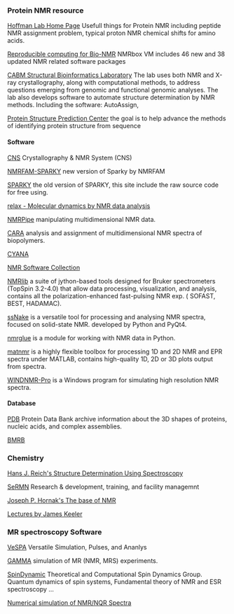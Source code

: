

### Protein NMR resource

[Hoffman Lab Home Page](http://hoffman.cm.utexas.edu/research/) Usefull things for Protein NMR including peptide NMR assignment problem, typical proton NMR chemical shifts for amino acids.

[Reproducible computing for Bio-NMR](https://www.nmrbox.org/) NMRbox VM includes 46 new and 38 updated NMR related software packages 

[CABM Structural Bioinformatics Laboratory](http://www-nmr.cabm.rutgers.edu/index.htm) The lab uses both NMR and X-ray crystallography, along with computational methods, to address questions emerging from genomic and functional genomic analyses. The lab also develops software to automate structure determination by NMR methods. Including the software: AutoAssign, 

[Protein Structure Prediction Center](http://predictioncenter.org/) the goal is to help advance the methods of identifying protein structure from sequence

#### Software

[CNS](http://cns-online.org/v1.3/) Crystallography & NMR System (CNS)

[NMRFAM-SPARKY](https://nmrfam.wisc.edu/nmrfam-sparky-distribution/) new version of Sparky by NMRFAM

[SPARKY](https://www.cgl.ucsf.edu/home/sparky/) the old version of SPARKY, this site include the raw source code for free using.

[relax - Molecular dynamics by NMR data analysis](http://www.nmr-relax.com/)

[NMRPipe](https://www.ibbr.umd.edu/nmrpipe/index.html) manipulating multidimensional NMR data.

[CARA](http://www.nmr.ch/doku.php) analysis and assignment of multidimensional NMR spectra of biopolymers.

[CYANA](http://www.cyana.org/wiki/index.php/Main_Page) 

[NMR Software Collection](http://www.spincore.com/nmrinfo/software_s.shtml) 

[NMRlib](http://www.ibs.fr/research/scientific-output/software/pulse-sequence-tools/) a suite of jython-based tools designed for Bruker spectrometers (TopSpin 3.2-4.0) that allow data processing, visualization, and analysis, contains all the polarization-enhanced fast-pulsing NMR exp. ( SOFAST, BEST, HADAMAC).

[ssNake](https://github.com/smeerten/ssnake) is a versatile tool for processing and analysing NMR spectra, focused on solid-state NMR. developed by Python and PyQt4.

[nmrglue](https://www.nmrglue.com) is a module for working with NMR data in Python.

[matnmr](http://matnmr.sourceforge.net) is a highly flexible toolbox for processing 1D and 2D NMR and EPR spectra under MATLAB, contains high-quality 1D, 2D or 3D plots output from spectra.

[WINDNMR-Pro](www.chem.wisc.edu/area/reich/plt/windnmr.htm) is a Windows program for simulating high resolution NMR spectra.

#### Database

[PDB](https://www.rcsb.org) Protein Data Bank archive information about the 3D shapes of proteins, nucleic acids, and complex assemblies.

[BMRB]() 

### Chemistry

[Hans J. Reich's Structure Determination Using Spectroscopy](https://www.chem.wisc.edu/areas/reich/chem605/)

[SeRMN](http://sermn.uab.cat) Research & development, training, and facility managemnt

[Joseph P. Hornak's The base of NMR](http://www.cis.rit.edu/htbooks/nmr/inside.htm)

[Lectures by James Keeler](http://www-keeler.ch.cam.ac.uk/lectures/)


### MR spectroscopy Software

[VeSPA](http://scion.duhs.duke.edu/vespa/) Versatile Simulation, Pulses, and Ananlys

[GAMMA](http://scion.duhs.duke.edu/vespa/gamma) simulation of MR (NMR, MRS) experiments.

[SpinDynamic](http://spindynamics.org/Home.php) Theoretical and Computational Spin Dynamics Group. Quantum dynamics of spin systems, Fundamental theory of NMR and ESR spectroscopy ...

[Numerical simulation of NMR/NQR Spectra](http://www.profanderson.net/files/nmr_nqr.php)
